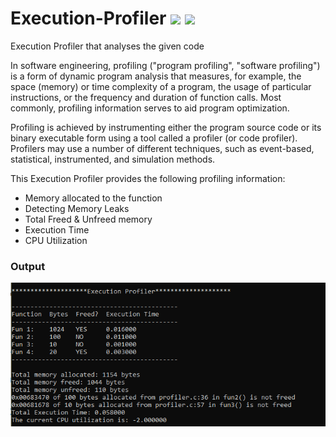 # Execution-Profiler  [![](https://img.shields.io/github/license/sourcerer-io/hall-of-fame.svg?colorB=ff0000)](https://github.com/ParthPathak27/Social-Distancing-Detector/blob/master/LICENSE)  [![](https://img.shields.io/badge/Parth-Pathak-brightgreen.svg?colorB=ff0000)](https://www.linkedin.com/in/parth-pathak-learner/)
Execution Profiler that analyses the given code

In software engineering, profiling ("program profiling", "software profiling") is a form of dynamic program analysis that measures, for example, the space (memory) or time complexity of a program, the usage of particular instructions, or the frequency and duration of function calls. Most commonly, profiling information serves to aid program optimization.

Profiling is achieved by instrumenting either the program source code or its binary executable form using a tool called a profiler (or code profiler). Profilers may use a number of different techniques, such as event-based, statistical, instrumented, and simulation methods.

This Execution Profiler provides the following profiling information:

* Memory allocated to the function
* Detecting Memory Leaks
* Total Freed & Unfreed memory
* Execution Time 
* CPU Utilization


### Output
![screenshot](output.png)

